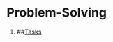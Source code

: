 # Problem-Solving
1. ##[Tasks](https://github.com/oshanoshu/Problem-Solving/blob/main/Tasks/Tasks.md)
